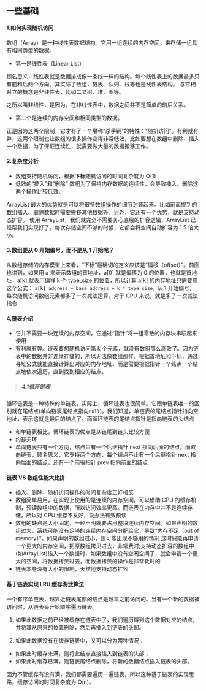 ## 一些基础

#### 1.如何实现随机访问
数组（Array）是一种线性表数据结构。它用一组连续的内存空间，来存储一组具有相同类型的数据。

* 第一是线性表（Linear List）

顾名思义，线性表就是数据排成像一条线一样的结构。每个线性表上的数据最多只有前和后两个方向。其实除了数组，链表、队列、栈等也是线性表结构。
与它相对立的概念是非线性表，比如二叉树、堆、图等。

之所以叫非线性，是因为，在非线性表中，数据之间并不是简单的前后关系。

* 第二个是连续的内存空间和相同类型的数据。

正是因为这两个限制，它才有了一个堪称“杀手锏”的特性：“随机访问”。有利就有弊，这两个限制也让数组的很多操作变得非常低效，比如要想在数组中删除、插入一个数据，为了保证连续性，就需要做大量的数据搬移工作。

#### 2.复杂度分析
* 数组支持随机访问，根据**下标**随机访问的时间复杂度为 O(1)
* 低效的“插入”和“删除”
数组为了保持内存数据的连续性，会导致插入、删除这两个操作比较低效。

ArrayList 最大的优势就是可以将很多数组操作的细节封装起来。比如前面提到的数组插入、删除数据时需要搬移其他数据等。另外，它还有一个优势，就是支持动态扩容。
使用 ArrayList，我们就完全不需要关心底层的扩容逻辑，ArrayList 已经帮我们实现好了。每次存储空间不够的时候，它都会将空间自动扩容为 1.5 倍大小。

#### 3.数组要从 0 开始编号，而不是从 1 开始呢？
从数组存储的内存模型上来看，“下标”最确切的定义应该是“偏移（offset）”。前面也讲到，如果用 a 来表示数组的首地址，a[0] 就是偏移为 0 的位置，也就是首地址，a[k] 就表示偏移 k 个 type_size 的位置，所以计算 a[k] 的内存地址只需要用这个公式：
```a[k]_address = base_address + k * type_size。```从 1 开始编号，每次随机访问数组元素都多了一次减法运算，对于 CPU 来说，就是多了一次减法指令

#### 4.链表介绍
* 它并不需要一块连续的内存空间，它通过“指针”将一组零散的内存块串联起来使用
* 有利就有弊。链表要想随机访问第 k 个元素，就没有数组那么高效了。因为链表中的数据并非连续存储的，所以无法像数组那样，根据首地址和下标，通过寻址公式就能直接计算出对应的内存地址，而是需要根据指针一个结点一个结点地依次遍历，直到找到相应的结点。
>##### 4.1循环链表
循环链表是一种特殊的单链表。实际上，循环链表也很简单。它跟单链表唯一的区别就在尾结点(单向链表尾结点指向`null`)。我们知道，单链表的尾结点指针指向空地址，表示这就是最后的结点了。而循环链表的尾结点指针是指向链表的头结点
* 和单链表相比，循环链表的优点是从链尾到链头比较方便
* 约瑟夫环
* 单向链表只有一个方向，结点只有一个后继指针 next 指向后面的结点。而双向链表，顾名思义，它支持两个方向，每个结点不止有一个后继指针 next 指向后面的结点，还有一个前驱指针 prev 指向前面的结点

#### 链表 VS 数组性能大比拼
* 插入、删除、随机访问操作的时间复杂度正好相反
* 数组简单易用，在实现上使用的是连续的内存空间，可以借助 CPU 的缓存机制，预读数组中的数据，所以访问效率更高。而链表在内存中并不是连续存储，所以对 CPU 缓存不友好，没办法有效预读
* 数组的缺点是大小固定，一经声明就要占用整块连续内存空间。如果声明的数组过大，系统可能没有足够的连续内存空间分配给它，导致“内存不足（out of memory）”。如果声明的数组过小，则可能出现不够用的情况
这时只能再申请一个更大的内存空间，把原数组拷贝进去，非常费时;支持动态扩容的数组中(如ArrayList)插入一个数据时，如果数组中没有空闲空间了，就会申请一个更大的空间，将数据拷贝过去，而数据拷贝的操作是非常耗时的
* 链表本身没有大小的限制，天然地支持动态扩容

#### 基于链表实现 LRU 缓存淘汰算法
一个有序单链表，越靠近链表尾部的结点是越早之前访问的。当有一个新的数据被访问时，从链表头开始顺序遍历链表。

1. 如果此数据之前已经被缓存在链表中了，我们遍历得到这个数据对应的结点，并将其从原来的位置删除，然后再插入到链表的头部。

2. 如果此数据没有在缓存链表中，又可以分为两种情况：

* 如果此时缓存未满，则将此结点直接插入到链表的头部；
* 如果此时缓存已满，则链表尾结点删除，将新的数据结点插入链表的头部。

因为不管缓存有没有满，我们都需要遍历一遍链表，所以这种基于链表的实现思路，缓存访问的时间复杂度为 O(n)。
